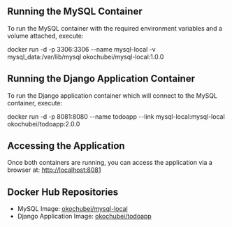 ## Running the MySQL Container
To run the MySQL container with the required environment variables and a volume attached, execute:

docker run -d -p 3306:3306 --name mysql-local -v mysql_data:/var/lib/mysql okochubei/mysql-local:1.0.0

## Running the Django Application Container
To run the Django application container which will connect to the MySQL container, execute:

docker run -d -p 8081:8080 --name todoapp --link mysql-local:mysql-local okochubei/todoapp:2.0.0

## Accessing the Application
Once both containers are running, you can access the application via a browser at:
[http://localhost:8081](http://127.0.0.1:8081)

## Docker Hub Repositories
- MySQL Image: [okochubei/mysql-local](https://hub.docker.com/r/okochubei/mysql-local)
- Django Application Image: [okochubei/todoapp](https://hub.docker.com/r/okochubei/todoapp)

